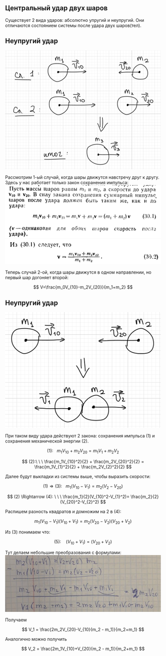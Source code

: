 ## Центральный удар двух шаров

Существует 2 вида ударов: абсолютно упругий и неупругий. Они отличаются состоянием системы после удара двух шаров(тел).

## Неупругий удар

![img7.png](img7.png)

Рассмотрим 1-ый случай, когда шары движутся навстречу друг к другу. Здесь у нас работает только закон сохранения импульса:
![img4.png](img4.png)
![img5.png](img5.png)

Теперь случай 2-ой, когда шары движутся в одном направлении, но первый шар догоняет второй:

$$
V=\frac{m_0V_{10}-m_2V_{20}}{m_1+m_2}
$$

## Неупругий удар

![img6.png](img8.png)

При таком виду удара действуют 2 закона: сохранения импульса (1) и сохранения механической энергии (2).

$$
(1):\ \ \ m_1V_{10}+m_2V_{20} = m_1V_1 +m_2V_2
$$

$$
(2):\ \ \ \frac{m_1V_{10}^2}{2} + \frac{m_2V_{20}^2}{2} = \frac{m_1V_{1}^2}{2} + \frac{m_2V_{2}^2}{2}
$$

Далее будут выкладки из системы выше, чтобы выразить скорости:

$$
(1) \Rightarrow (3):\ \ \ m_1(V_{10} - V_1) = m_2(V_2-V_{20})
$$

$$
(2) \Rightarrow (4): \ \ \ \frac{m_1}{2}(V_{10}^2-V_{1}^2)=  \frac{m_2}{2}(V_{20}^2-V_{2}^2)
$$

Распишем разность квадратов и домножим на 2 в (4):

$$
m_1(V_{10}-V_{1})(V_{10}+V_{1})=  m_2(V_{20}-V_{2})(V_{20}+V_{2})
$$

Из (3) понимаем что:

$$
(5): \ \ \ \ (V_{10}+V_{1})=  (V_{20}+V_{2})
$$

Тут делаем небольшие преобразования с формулами:
![img9.png](img9.png)


Получаем

$$
V_1 = \frac{2m_2V_{20}-V_{10}(m_2 - m_1)}{m_2+m_1}
$$

Аналогично можно получить

$$
V_2 = \frac{2m_1V_{10}+V_{20}(m_2 - m_1)}{m_2+m_1}
$$
